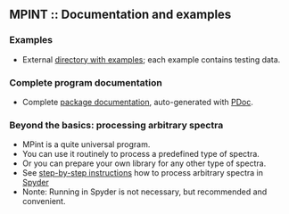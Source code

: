 MPINT :: Documentation and examples
-----------------------------------

### Examples

* External
  [directory with examples](https://www.dropbox.com/scl/fo/7axsdxnw03us29r8r0p5w/h?rlkey=l2hs3948fi2u9olcxxnysswrd&dl=0);
  each example contains testing data.

### Complete program documentation

* Complete [package documentation](./pdoc.html/index.html),
auto-generated with [PDoc](https://pdoc.dev).

### Beyond the basics: processing arbitrary spectra

* MPint is a quite universal program.
* You can use it routinely to process a predefined type of spectra.
* Or you can prepare your own library for any other type of spectra.
* See [step-by-step instructions](./run_in_spyder/spyder.md)
  how to process arbitrary spectra in
  [Spyder](https://www.spyder-ide.org)
* Nonte: Running in Spyder is not necessary, but recommended and convenient.
